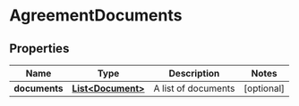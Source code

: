 
# AgreementDocuments

## Properties
Name | Type | Description | Notes
------------ | ------------- | ------------- | -------------
**documents** | [**List&lt;Document&gt;**](Document.md) | A list of documents |  [optional]



